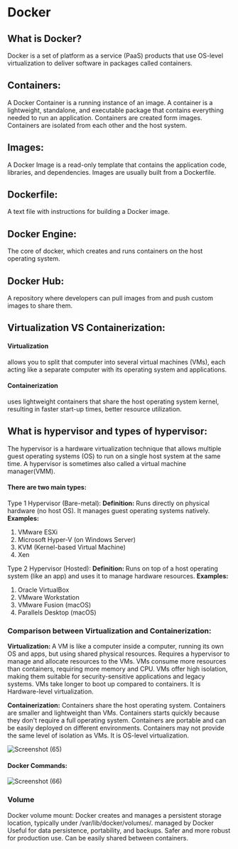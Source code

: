 <h1>Docker</h1>

<h2> What is Docker? </h2>
Docker is a set of platform as a service (PaaS) products that use OS-level virtualization to deliver software in packages called containers.

<h2>Containers:</h2>
A Docker Container is a running instance of an image.
A container is a lightweight, standalone, and executable package that contains everything needed to run an application.
Containers are created form images.
Containers are isolated from each other and the host system.

<h2>Images:</h2>
A Docker Image is a read-only template that contains the application code, libraries, and dependencies.
Images are usually built from a Dockerfile.

<h2>Dockerfile:</h2>
A text file with instructions for building a Docker image.

<h2>Docker Engine: </h2>
The core of docker, which creates and runs containers on the host operating system.

<h2>Docker Hub: </h2>
A repository where developers can pull images from and push custom images to share them.

<h2>Virtualization VS Containerization: </h2>
<h4>Virtualization</h4> allows you to split that computer into several virtual machines (VMs), each acting like a separate computer with its operating system and applications. 
<h4>Containerization</h4> uses lightweight containers that share the host operating system kernel, resulting in faster start-up times, better resource utilization.

<h2>What is hypervisor and types of hypervisor:</h2>
The hypervisor is a hardware virtualization technique that allows multiple guest operating systems (OS) to run on a single host system at the same time. 
A hypervisor is sometimes also called a virtual machine manager(VMM). 

<h4>There are two main types:</h4>

Type 1 Hypervisor (Bare-metal): <b>Definition:</b> Runs directly on physical hardware (no host OS). It manages guest operating systems natively. 
<b>Examples:</b>
 1. VMware ESXi
 2. Microsoft Hyper-V (on Windows Server)
 3. KVM (Kernel-based Virtual Machine)
 4. Xen
  
Type 2 Hypervisor (Hosted): <b>Definition: </b>Runs on top of a host operating system (like an app) and uses it to manage hardware resources. 
<b>Examples:</b>
 1. Oracle VirtualBox
 2. VMware Workstation
 3. VMware Fusion (macOS)
 4. Parallels Desktop (macOS)

<h3>Comparison between Virtualization and Containerization: </h3>
<b>Virtualization: </b>
A VM is like a computer inside a computer, running its own OS and apps, but using shared physical resources.
Requires a hypervisor to manage and allocate resources to the VMs.
VMs consume more resources than containers, requiring more memory and CPU.
VMs offer high isolation, making them suitable for security-sensitive applications and legacy systems.
VMs take longer to boot up compared to containers.
It is Hardware-level virtualization.

<b>Containerization:</b>
Containers share the host operating system.
Containers are smaller and lightweight than VMs.
Containers starts quickly because they don't require a full operating system.
Containers are portable and can be easily deployed on different environments.
Containers may not provide the same level of isolation as VMs.
It is OS-level virtualization.

![Screenshot (65)](https://github.com/user-attachments/assets/4a7d42f6-2988-40fa-b33c-a0395f91a249)

<h4>Docker Commands:</h4>

![Screenshot (66)](https://github.com/user-attachments/assets/dc38c130-c904-4c79-a15b-3a67bb2624f8)

<h3>Volume</h3>
Docker volume mount:
Docker creates and manages a persistent storage location, typically under /var/lib/docker/volumes/.
managed by Docker
Useful for data persistence, portability, and backups.
Safer and more robust for production use.
Can be easily shared between containers.




